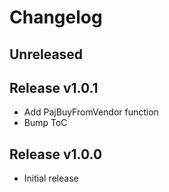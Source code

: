 # Changelog

## Unreleased

## Release v1.0.1

- Add PajBuyFromVendor function
- Bump ToC

## Release v1.0.0

- Initial release

